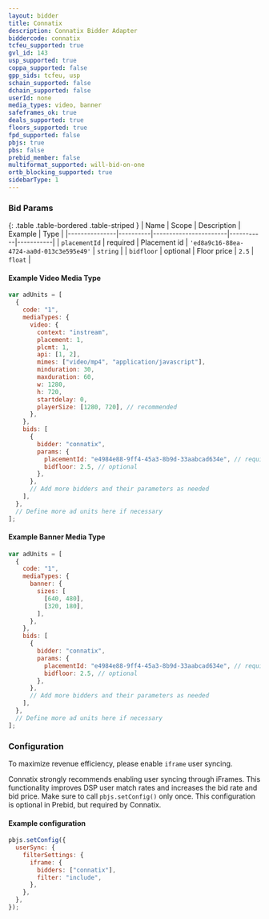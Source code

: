 ```yaml
---
layout: bidder
title: Connatix
description: Connatix Bidder Adapter
biddercode: connatix
tcfeu_supported: true
gvl_id: 143
usp_supported: true
coppa_supported: false
gpp_sids: tcfeu, usp
schain_supported: false
dchain_supported: false
userId: none
media_types: video, banner
safeframes_ok: true
deals_supported: true
floors_supported: true
fpd_supported: false
pbjs: true
pbs: false
prebid_member: false
multiformat_supported: will-bid-on-one
ortb_blocking_supported: true
sidebarType: 1
---
```


### Bid Params

{: .table .table-bordered .table-striped }
| Name | Scope | Description | Example | Type |
|---------------|----------|-----------------------|-----------|-----------|
| `placementId` | required | Placement id | `'ed8a9c16-88ea-4724-aa0d-013c3e595e49'` | `string` |
| `bidfloor` | optional | Floor price | `2.5` | `float` |

#### Example Video Media Type

```js
var adUnits = [
  {
    code: "1",
    mediaTypes: {
      video: {
        context: "instream",
        placement: 1,
        plcmt: 1,
        api: [1, 2],
        mimes: ["video/mp4", "application/javascript"],
        minduration: 30,
        maxduration: 60,
        w: 1280,
        h: 720,
        startdelay: 0,
        playerSize: [1280, 720], // recommended
      },
    },
    bids: [
      {
        bidder: "connatix",
        params: {
          placementId: "e4984e88-9ff4-45a3-8b9d-33aabcad634e", // required
          bidfloor: 2.5, // optional
        },
      },
      // Add more bidders and their parameters as needed
    ],
  },
  // Define more ad units here if necessary
];
```

#### Example Banner Media Type

```js
var adUnits = [
  {
    code: "1",
    mediaTypes: {
      banner: {
        sizes: [
          [640, 480],
          [320, 180],
        ],
      },
    },
    bids: [
      {
        bidder: "connatix",
        params: {
          placementId: "e4984e88-9ff4-45a3-8b9d-33aabcad634e", // required
          bidfloor: 2.5, // optional
        },
      },
      // Add more bidders and their parameters as needed
    ],
  },
  // Define more ad units here if necessary
];
```

### Configuration

To maximize revenue efficiency, please enable `iframe` user syncing.

Connatix strongly recommends enabling user syncing through iFrames. This functionality improves DSP user match rates and increases the bid rate and bid price. Make sure to call `pbjs.setConfig()` only once. This configuration is optional in Prebid, but required by Connatix.

#### Example configuration

```js
pbjs.setConfig({
  userSync: {
    filterSettings: {
      iframe: {
        bidders: ["connatix"],
        filter: "include",
      },
    },
  },
});
```
